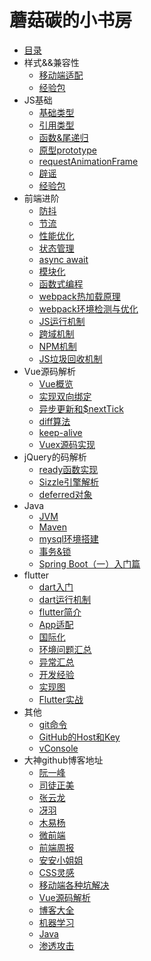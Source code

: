 # 蘑菇碳的小书房

* [目录](README.md)
* 样式&&兼容性
  * [移动端适配](css/LAYOUT.md)
  * [经验包](css/EXPERIENCE.md)
* JS基础
  * [基础类型](javascript/basal_type.md)
  * [引用类型](javascript/object_type.md)
  * [函数&尾递归](javascript/function.md)
  * [原型prototype](javascript/prototype.md)
  * [requestAnimationFrame](javascript/request_frame.md)
  * [辟谣](javascript/rumor.md)
  * [经验包](javascript/experience.md)
* 前端进阶
  * [防抖](sse/debounce.md)
  * [节流](sse/throttle.md)
  * [性能优化](sse/optimization.md)
  * [状态管理](sse/state_manage.md)
  * [async await](sse/async_await.md)
  * [模块化](sse/module.md)
  * [函数式编程](sse/function_program.md)
  * [webpack热加载原理](fed-tools/define_plugin.md)
  * [webpack环境检测与优化](fed-tools/define_plugin.md)
  <!-- * [Reactive Extensions](rxjs/rxjs.md) -->
  * [JS运行机制](sse/event_loop.md)
  * [跨域机制](browser/cross_origin.md)
  * [NPM机制](node/NPM.md)
  * [JS垃圾回收机制](browser/garbage_collection.md)
* Vue源码解析
  * [Vue概览](vue/base.md)
  * [实现双向绑定](vue/proxy.md)
  * [异步更新和$nextTick](vue/next_tick.md)
  * [diff算法](vue/diff.md)
  * [keep-alive](vue/keep_alive.md)
  * [Vuex源码实现](vue/vuex.md)
* jQuery的码解析
  * [ready函数实现](jQuery/ready.md)
  * [Sizzle引擎解析](jQuery/sizzle.md)
  * [deferred对象](jQuery/deferred.md)
* Java
  * [JVM](java/JVM.md)
  * [Maven](java/maven.md)
  * [mysql环境搭建](java/MYSQL.md)
  * [事务&锁](java/data_base.md)
  * [Spring Boot（一）入门篇](spring-boot/init.md)
  <!-- * [Spring Boot（二）注解](spring-boot/decoration.md) -->
* flutter
  * [dart入门](dart/PRIMER.md)
  * [dart运行机制](dart/event_loop.md)
  * [flutter简介](flutter/BRIEF.md)
  * [App适配](flutter/PRIMER.md)
  * [国际化](flutter/LOCAL.md)
  * [环境问题汇总](flutter/SCENES.md)
  * [异常汇总](flutter/EXCEPTION.md)
  * [开发经验](flutter/ISSUE.md)
  * [实现图](flutter/IMPLEMENT.md)
  * [Flutter实战](https://github.com/zhongmeizhi/fultter-example-app)
* 其他
  * [git命令](other/GIT.md)
  * [GitHub的Host和Key](other/GITHUB.md)
  * [vConsole](other/vConsole.md)
* 大神github博客地址
  * [阮一峰](https://github.com/ruanyf)
  * [司徒正美](https://github.com/RubyLouvre/mobileHack)
  * [张云龙](https://github.com/fouber/blog)
  * [冴羽](https://github.com/mqyqingfeng/Blog)
  * [木易杨](https://github.com/yygmind)
  * [微前端](https://github.com/phodal/microfrontends)
  * [前端周报](https://github.com/Tnfe/TNFE-Weekly)
  * [安安小姐姐](https://github.com/sisterAn/blog)
  * [CSS灵感](https://github.com/chokcoco/CSS-Inspiration)
  * [移动端各种坑解决](https://github.com/RubyLouvre/mobileHack)
  * [Vue源码解析](https://github.com/answershuto/learnVue)
  * [博客大全](https://github.com/libin1991/libin_Blog)
  * [机器学习](https://github.com/apachecn/AiLearning)
  * [Java](https://github.com/Snailclimb/JavaGuide)
  * [渗透攻击](https://github.com/Micropoor/Micro8)